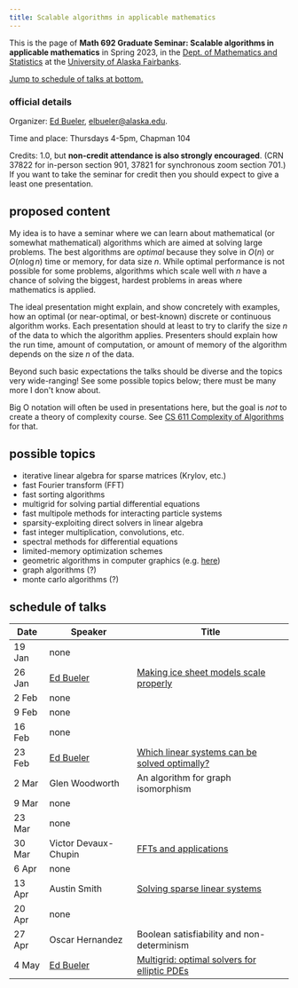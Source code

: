 ```yaml
---
title: Scalable algorithms in applicable mathematics
---
```


This is the page of **Math 692 Graduate Seminar: Scalable algorithms in applicable mathematics** in Spring 2023, in the [Dept. of Mathematics and Statistics](http://www.uaf.edu/dms/) at the [University of Alaska Fairbanks](http://www.uaf.edu/).

[Jump to schedule of talks at bottom.](#schedule)

### official details

Organizer: [Ed Bueler](http://bueler.github.io/), [elbueler@alaska.edu](mailto:elbueler@alaska.edu).

Time and place: Thursdays 4-5pm, Chapman 104

Credits: 1.0, but **non-credit attendance is also strongly encouraged**.  (CRN 37822 for in-person section 901, 37821 for synchronous zoom section 701.)  If you want to take the seminar for credit then you should expect to give a least one presentation.

## proposed content

My idea is to have a seminar where we can learn about mathematical (or somewhat mathematical) algorithms which are aimed at solving large problems.  The best algorithms are *optimal* because they solve in $O(n)$ or $O(n\log n)$ time or memory, for data size $n$.  While optimal performance is not possible for some problems, algorithms which scale well with $n$ have a chance of solving the biggest, hardest problems in areas where mathematics is applied.

The ideal presentation might explain, and show concretely with examples, how an optimal (or near-optimal, or best-known) discrete or continuous algorithm works.  Each presentation should at least to try to clarify the size $n$ of the data to which the algorithm applies.  Presenters should explain how the run time, amount of computation, or amount of memory of the algorithm depends on the size $n$ of the data.

Beyond such basic expectations the talks should be diverse and the topics very wide-ranging!  See some possible topics below; there must be many more I don't know about.

Big O notation will often be used in presentations here, but the goal is *not* to create a theory of complexity course.  See [CS 611 Complexity of Algorithms](https://catalog.uaf.edu/courses/cs/) for that.

## possible topics

  * iterative linear algebra for sparse matrices (Krylov, etc.)
  * fast Fourier transform (FFT)
  * fast sorting algorithms
  * multigrid for solving partial differential equations
  * fast multipole methods for interacting particle systems
  * sparsity-exploiting direct solvers in linear algebra
  * fast integer multiplication, convolutions, etc.
  * spectral methods for differential equations
  * limited-memory optimization schemes
  * geometric algorithms in computer graphics (e.g. [here](https://www.cs.princeton.edu/courses/archive/fall04/cos226/lectures/geometry.4up.pdf))
  * graph algorithms (?)
  * monte carlo algorithms (?)

## <a id="schedule"></a> schedule of talks

| Date   | Speaker         | Title  |
|--------|-----------------|--------|
| 19 Jan | none            |        |
| 26 Jan | [Ed Bueler](https://bueler.github.io/) | [Making ice sheet models scale properly](slides/bueler-oxfordmg2023.pdf) |
| 2 Feb  | none            |        |
| 9 Feb  | none            |        |
| 16 Feb | none            |        |
| 23 Feb | [Ed Bueler](https://bueler.github.io/) | [Which linear systems can be solved optimally?](slides/bueler-optimal-linear.pdf) |
| 2 Mar  | Glen Woodworth  | An algorithm for graph isomorphism |
| 9 Mar  | none            |        |
| 23 Mar | none            |        |
| 30 Mar | Victor Devaux-Chupin | [FFTs and applications](slides/DevauxChupin-fft.pptx) |
| 6 Apr  | none            |        |
| 13 Apr | Austin Smith    | [Solving sparse linear systems](slides/AustinSmith-sparse.pdf) |
| 20 Apr | none            |        |
| 27 Apr | Oscar Hernandez | Boolean satisfiability and non-determinism |
| 4 May  | [Ed Bueler](https://bueler.github.io/) | [Multigrid: optimal solvers for elliptic PDEs](slides/bueler-multigrid.pdf) |
